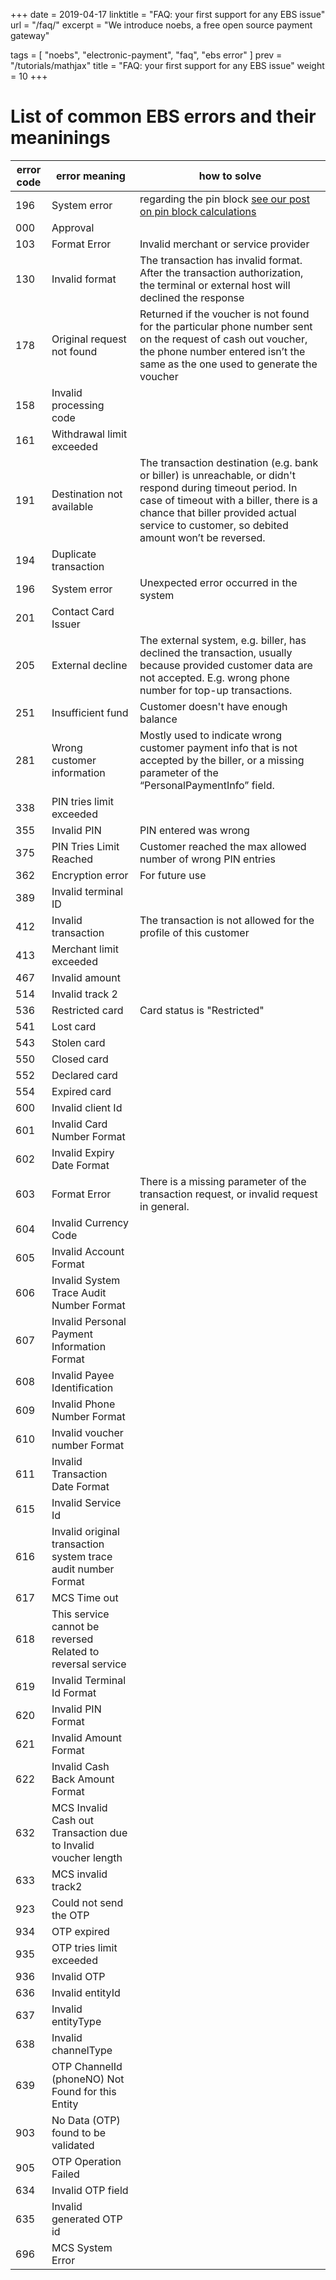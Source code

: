 +++
date = 2019-04-17
linktitle = "FAQ: your first support for any EBS issue"
url = "/faq/"
excerpt = "We introduce noebs, a free open source payment gateway"

tags =  [
	"noebs",
	 "electronic-payment",
     "faq",
     "ebs error"
]
prev = "/tutorials/mathjax"
title = "FAQ: your first support for any EBS issue"
weight = 10
+++


# List of common EBS errors and their meaninings

| error code | error meaning | how to solve |
|-------------|---------------|---------------|
| 196 | System error | regarding the pin block [see our post on pin block calculations](/post/pin_block) |
|000|	Approval	|
|103|	Format Error	| Invalid merchant or service provider|
|130| 	Invalid format	| The transaction has invalid format. After the transaction authorization, the terminal or external host will declined the response|
|178|	Original request not found	|Returned if the voucher is not found for the particular phone number sent on the request of cash out voucher, the phone number entered isn’t the same as the one used to generate the voucher  |
|158|	Invalid processing code|	|
|161|	Withdrawal limit exceeded	| |
|191| 	Destination not available|	The transaction destination (e.g. bank or biller) is unreachable, or didn't respond during timeout period. In case of timeout with a biller, there is a chance that biller provided actual service to customer, so debited amount won’t be reversed.|
|194|	Duplicate transaction|	|
|196|	System error	|Unexpected error occurred in the system|
|201|	Contact Card Issuer	|
|205|	External decline	|The external system, e.g. biller, has declined the transaction, usually because provided customer data are not accepted. E.g. wrong phone number for top-up transactions.|
|251|	Insufficient fund	|Customer doesn't have enough balance|
|281|	Wrong customer information	|Mostly used to indicate wrong customer payment info that is not accepted by the biller, or a missing parameter of the “PersonalPaymentInfo” field. |
|338|	PIN tries limit exceeded|	|
|355|	Invalid PIN|	PIN entered was wrong|
|375|	PIN Tries Limit Reached|	Customer reached the max allowed number of wrong PIN entries|
|362|	Encryption error|	For future use|
|389|	Invalid terminal ID|	|
|412|	Invalid transaction	|The transaction is not allowed for the profile of this customer|
|413|	Merchant limit exceeded	| |
|467|	Invalid amount	| |
|514|	Invalid track 2	| |
|536|	Restricted card	| Card status is "Restricted"|
|541|	Lost card	| |
|543|	Stolen card	| |
|550|	Closed card	| |
|552|	Declared card	| |
|554|	Expired card	| |
|600|	Invalid client Id	| |
|601|	Invalid Card Number Format	| |
|602|	Invalid Expiry Date Format	| |
|603|	Format Error |	There is a missing parameter of the transaction request, or invalid request in general.|
|604|	Invalid Currency Code	| | 
|605|	Invalid Account Format	| |
|606|	Invalid System Trace Audit Number Format |	|
|607|	Invalid Personal Payment Information Format	| |
|608|	Invalid Payee Identification	| |
|609|	Invalid Phone Number Format	| |
|610|	Invalid voucher number Format	| |
|611|	Invalid Transaction Date Format	| |
|615|	Invalid Service Id	| |
|616|	Invalid original transaction system trace audit number Format |	|
|617|	MCS Time out	| | 
|618|	This service cannot be reversed	Related to reversal service| |
|619|	Invalid Terminal Id Format	| |
|620|	Invalid PIN Format	| |
|621|	Invalid Amount Format	| |
|622|	Invalid Cash Back Amount Format	| |
|632|	MCS Invalid Cash out Transaction due to Invalid voucher length	| |
|633|	MCS invalid track2|	|
|923|	Could not send the OTP	| |
|934|	OTP expired  	| |
|935|	OTP tries limit exceeded  	| | 
|936|	Invalid  OTP  	| |
|636|	Invalid entityId  	| |
|637|	Invalid entityType  	| |
|638|	Invalid channelType  	| | 
|639|	OTP ChannelId (phoneNO) Not Found for this Entity	| |
|903|	No Data (OTP) found to be validated  	| |
|905|	OTP Operation Failed  	| |
|634|	Invalid OTP field   	| |
|635|	Invalid generated OTP id	| | 
|696|	MCS System Error	| |
